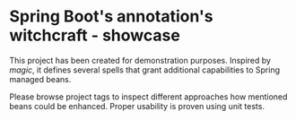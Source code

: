 # Spring Boot's annotation's witchcraft - showcase

This project has been created for demonstration purposes.
Inspired by _magic_, it defines several spells that grant additional capabilities to Spring managed beans.

Please browse project tags to inspect different approaches how mentioned beans could be enhanced.
Proper usability is proven using unit tests.